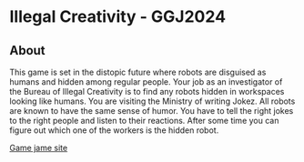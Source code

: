 # Illegal Creativity - GGJ2024

## About
This game is set in the distopic future where robots are disguised as humans and hidden among regular people. Your job as an investigator of the Bureau of Illegal Creativity is to find any robots hidden in workspaces looking like humans. You are visiting the Ministry of writing Jokez. All robots are known to have the same sense of humor. You have to tell the right jokes to the right people and listen to their reactions. After some time you can figure out which one of the workers is the hidden robot.

[Game jame site](https://globalgamejam.org/games/2024/illegal-creativity-2)
